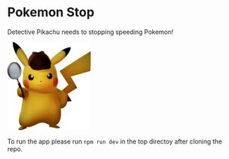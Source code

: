 # Pokemon Stop
Detective Pikachu needs to stopping speeding Pokemon!

<img src="./public/detective_pikachu.png" alt="pikachu" height="200"/>

To run the app please run `npm run dev` in the top directoy after cloning the repo.
